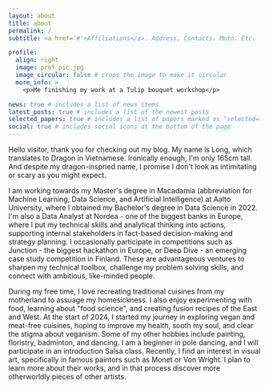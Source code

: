 ```yaml
---
layout: about
title: about
permalink: /
subtitle: <a href='#'>Affiliations</a>. Address. Contacts. Moto. Etc.

profile:
  align: right
  image: prof_pic.jpg
  image_circular: false # crops the image to make it circular
  more_info: >
    <p>Me finishing my work at a Tulip bouquet workshop</p>

news: true # includes a list of news items
latest_posts: true # includes a list of the newest posts
selected_papers: true # includes a list of papers marked as "selected={true}"
social: true # includes social icons at the bottom of the page
---
```


Hello visitor, thank you for checking out my blog. My name is Long, which translates to Dragon in Vietnamese. Ironically enough, I'm only 165cm tall. And despite my dragon-inspried name, I promise I don't look as intimitating or scary as you might expect. 

I am working towards my Master's degree in Macadamia (abbreviation for Machine Learning, Data Science, and Artificial Intelligence) at Aalto University, where I obtained my Bachelor's degree in Data Science in 2022. I'm also a Data Analyst at Nordea - one of the biggest banks in Europe, where I put my technical skills and analytical thinking into actions, supporting internal stakeholders in fact-based decision-making and strategy planning. I occasionally participate in competitions such as Junction - the biggest hackathon in Europe, or Deep Dive - an emerging case study competition in Finland. These are advantageous ventures to sharpen my technical toolbox, challenge my problem solving skills, and connect with ambitious, like-minded people. 

During my free time, I love recreating traditional cuisines from my motherland to assuage my homesickness. I also enjoy experimenting with food, learning about "food science", and creating fusion recipes of the East and West. At the start of 2024, I started my journey in exploring vegan and meat-free cuisines, hoping to improve my health, sooth my soul, and clear the stigma about veganism. Some of my other hobbies include painting, floristry, badminton, and dancing. I am a beginner in pole dancing, and I will participate in an introduction Salsa class. Recently, I find an interest in visual art, specifically in famous paintors such as Monet or Von Wright. I plan to learn more about their works, and in that process discover more otherworldly pieces of other artists. 


<!-- Write your biography here. Tell the world about yourself. Link to your favorite [subreddit](http://reddit.com). You can put a picture in, too. The code is already in, just name your picture `prof_pic.jpg` and put it in the `img/` folder.

Put your address / P.O. box / other info right below your picture. You can also disable any of these elements by editing `profile` property of the YAML header of your `_pages/about.md`. Edit `_bibliography/papers.bib` and Jekyll will render your [publications page](/al-folio/publications/) automatically.

Link to your social media connections, too. This theme is set up to use [Font Awesome icons](https://fontawesome.com/) and [Academicons](https://jpswalsh.github.io/academicons/), like the ones below. Add your Facebook, Twitter, LinkedIn, Google Scholar, or just disable all of them. -->
